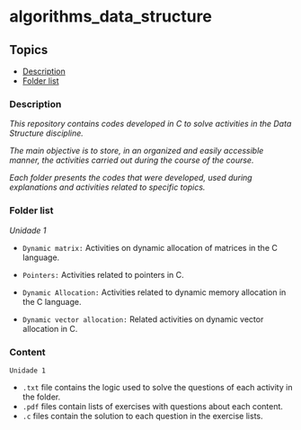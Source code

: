 # algorithms_data_structure


## Topics

- [Description](#description)
- [Folder list](#folder-list)


### Description

*This repository contains codes developed in C to solve activities in the Data Structure discipline.*

*The main objective is to store, in an organized and easily accessible manner, the activities carried out during the course of the course.*

*Each folder presents the codes that were developed, used during explanations and activities related to specific topics.*


### Folder list


*Unidade 1*
- `Dynamic matrix:` Activities on dynamic allocation of matrices in the C language.

- `Pointers:` Activities related to pointers in C.

- `Dynamic Allocation:` Activities related to dynamic memory allocation in the C language.

- `Dynamic vector allocation:` Related activities on dynamic vector allocation in C.




### Content

`Unidade 1`
- `.txt` file contains the logic used to solve the questions of each activity in the folder.
- `.pdf` files contain lists of exercises with questions about each content.
- `.c` files contain the solution to each question in the exercise lists.
